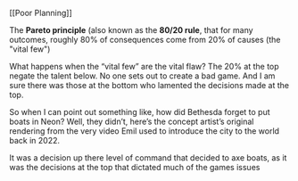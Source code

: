[[Poor Planning]]

The **Pareto principle** (also known as the **80/20 rule**, that for many outcomes, roughly 80% of consequences come from 20% of causes (the "vital few")

What happens when the “vital few” are the vital flaw?
The 20% at the top negate the talent below. No one sets out to create a bad game. And I am sure there was those at the bottom who lamented the decisions made at the top.

So when I can point out something like, how did Bethesda forget to put boats in Neon? Well, they didn’t, here’s the concept artist’s original rendering from the very video Emil used to introduce the city to the world back in 2022. 

It was a decision up there level of command that decided to axe boats, as it was the decisions at the top that dictated much of the games issues 